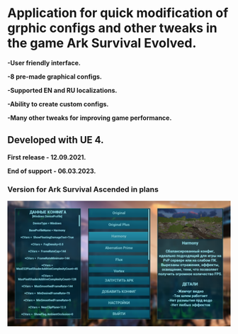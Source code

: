 # Application for quick modification of grphic configs and other tweaks in the game Ark Survival Evolved.



**-User friendly interface.**

**-8 pre-made graphical configs.**

**-Supported EN and RU localizations.**

**-Ability to create custom configs.**

**-Many other tweaks for improving game performance.**



## Developed with UE 4.

**First release - 12.09.2021.**

**End of support - 06.03.2023.**


### Version for Ark Survival Ascended in plans

![ConfigManager](PreviewAssets/Screenshot_14.png)

